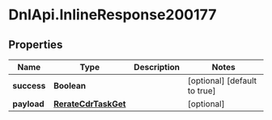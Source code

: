 # DnlApi.InlineResponse200177

## Properties
Name | Type | Description | Notes
------------ | ------------- | ------------- | -------------
**success** | **Boolean** |  | [optional] [default to true]
**payload** | [**RerateCdrTaskGet**](RerateCdrTaskGet.md) |  | [optional] 


